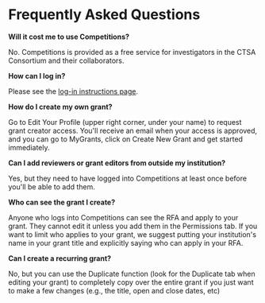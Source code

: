# Frequently Asked Questions

**Will it cost me to use Competitions?**

No. Competitions is provided as a free service for investigators in the CTSA Consortium and their collaborators.

**How can I log in?**

Please see the [log-in instructions page](howto_login.html).

**How do I create my own grant?**

Go to Edit Your Profile (upper right corner, under your name) to request grant creator access. You'll receive an email when your access is approved, and you can go to MyGrants, click on Create New Grant and get started immediately.

**Can I add reviewers or grant editors from outside my institution?**

Yes, but they need to have logged into Competitions at least once before you'll be able to add them.

**Who can see the grant I create?**

Anyone who logs into Competitions can see the RFA and apply to your grant. They cannot edit it unless you add them in the Permissions tab. If you want to limit who applies to your grant, we suggest putting your institution's name in your grant title and explicitly saying who can apply in your RFA.

**Can I create a recurring grant?**

No, but you can use the Duplicate function (look for the Duplicate tab when editing your grant) to completely copy over the entire grant if you just want to make a few changes (e.g., the title, open and close dates, etc)


